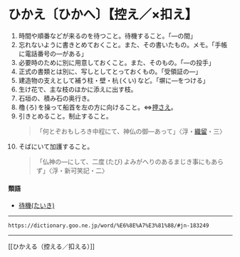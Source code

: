 # ひかえ〔ひかへ〕【控え／×扣え】

1. 時間や順番などが来るのを待つこと。待機すること。「―の間」
2. 忘れないように書きとめておくこと。また、その書いたもの。メモ。「手帳に電話番号の―がある」
3. 必要時のために別に用意しておくこと。また、そのもの。「―の投手」
4. 正式の書類とは別に、写しとしてとっておくもの。「受領証の―」
5. 建造物の支えとして補う柱・壁・杭 (くい) など。「塀に―をつける」
6. 生け花で、主な枝のほかに添えに出す枝。
7. 石垣の、積み石の奥行き。
8. 櫓 (ろ) を操って船首を左の方に向けること。⇔[押さえ](https://dictionary.goo.ne.jp/word/%E6%8A%BC%E3%81%88/#jn-30724)。
9. 引きとめること。制止すること。
    >「何とぞおもしろき中程にて、神仏の御―あって」〈浮・[織留](https://dictionary.goo.ne.jp/word/%E8%A5%BF%E9%B6%B4%E7%B9%94%E7%95%99/#jn-84647)・三〉
10. そばにいて加護すること。
    >「仏神の―にして、二度 (たび) よみがへりのあるまじき事にもあらず」〈浮・新可笑記・二〉
        

#### 類語

-   [待機(たいき)](https://dictionary.goo.ne.jp/word/%E5%BE%85%E6%A9%9F/#jn-132780)

---
`https://dictionary.goo.ne.jp/word/%E6%8E%A7%E3%81%88/#jn-183249`

---
[[ひかえる（控える／扣える）]]